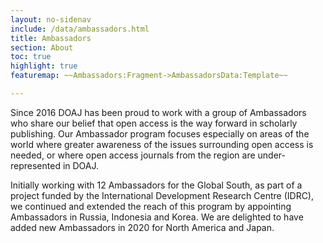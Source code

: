 ```yaml
---
layout: no-sidenav
include: /data/ambassadors.html
title: Ambassadors
section: About
toc: true
highlight: true
featuremap: ~~Ambassadors:Fragment->AmbassadorsData:Template~~

---
```


Since 2016 DOAJ has been proud to work with a group of Ambassadors who share our belief that open access is the way forward in scholarly publishing. Our Ambassador program focuses especially on areas of the world where greater awareness of the issues surrounding open access is needed, or where open access journals from the region are under-represented in DOAJ.

Initially working with 12 Ambassadors for the Global South, as part of a project funded by the International Development Research Centre (IDRC), we continued and extended the reach of this program by appointing Ambassadors in Russia, Indonesia and Korea. We are delighted to have added new Ambassadors in 2020 for North America and Japan.

